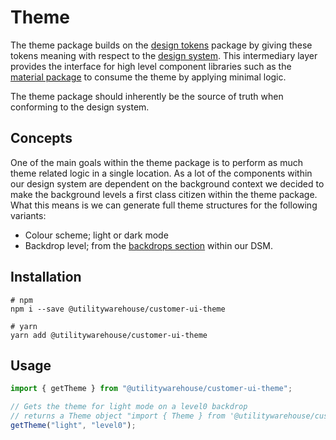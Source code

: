 # Theme

The theme package builds on the [design tokens](../design-tokens) package by giving these tokens meaning with respect to the [design system](https://utilitywarehouse.invisionapp.com/dsm/utilitywarehouse/design-system). This intermediary layer provides the interface for high level component libraries such as the [material package](../packages/material) to consume the theme by applying minimal logic.

The theme package should inherently be the source of truth when conforming to the design system.

## Concepts

One of the main goals within the theme package is to perform as much theme related logic in a single location. As a lot of the components within our design system are dependent on the background context we decided to make the background levels a first class citizen within the theme package. What this means is we can generate full theme structures for the following variants:

- Colour scheme; light or dark mode
- Backdrop level; from the [backdrops section](https://utilitywarehouse.invisionapp.com/dsm/utilitywarehouse/design-system/folder/colors/5dc2c340ef4827a55ced9ce3) within our DSM.

## Installation

```shell
# npm
npm i --save @utilitywarehouse/customer-ui-theme

# yarn
yarn add @utilitywarehouse/customer-ui-theme
```

## Usage

```TypeScript
import { getTheme } from "@utilitywarehouse/customer-ui-theme";

// Gets the theme for light mode on a level0 backdrop
// returns a Theme object "import { Theme } from '@utilitywarehouse/customer-ui-theme'"
getTheme("light", "level0");

```
